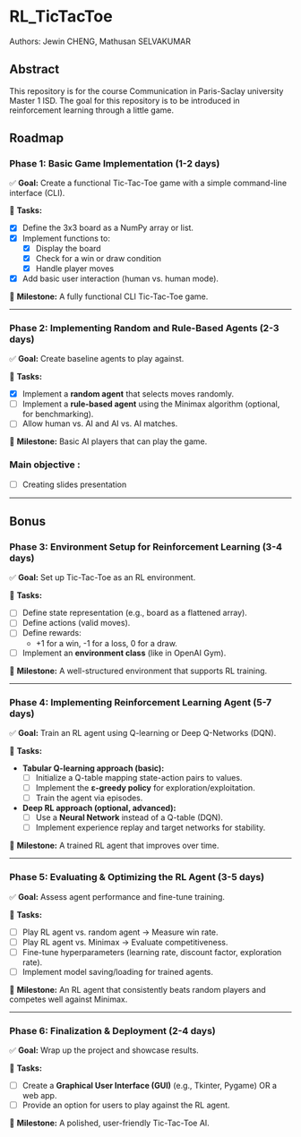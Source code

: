 # RL_TicTacToe

Authors: Jewin CHENG, Mathusan SELVAKUMAR

## Abstract
This repository is for the course Communication in Paris-Saclay university Master 1 ISD. The goal for this repository is to be introduced in reinforcement learning through a little game.


## Roadmap

### **Phase 1: Basic Game Implementation (1-2 days)**  
✅ **Goal:** Create a functional Tic-Tac-Toe game with a simple command-line interface (CLI).  

🔹 **Tasks:**  
- [X] Define the 3x3 board as a NumPy array or list.  
- [X] Implement functions to:  
  - [X] Display the board  
  - [X] Check for a win or draw condition  
  - [X] Handle player moves  
- [X] Add basic user interaction (human vs. human mode).  

🔹 **Milestone:** A fully functional CLI Tic-Tac-Toe game.  

---

### **Phase 2: Implementing Random and Rule-Based Agents (2-3 days)**  
✅ **Goal:** Create baseline agents to play against.  

🔹 **Tasks:**  
- [X] Implement a **random agent** that selects moves randomly.  
- [ ] Implement a **rule-based agent** using the Minimax algorithm (optional, for benchmarking).  
- [ ] Allow human vs. AI and AI vs. AI matches.  

🔹 **Milestone:** Basic AI players that can play the game.  

### Main objective :
- [ ] Creating slides presentation

---

## Bonus

### **Phase 3: Environment Setup for Reinforcement Learning (3-4 days)**  
✅ **Goal:** Set up Tic-Tac-Toe as an RL environment.  

🔹 **Tasks:**  
- [ ] Define state representation (e.g., board as a flattened array).  
- [ ] Define actions (valid moves).  
- [ ] Define rewards:  
  - +1 for a win, -1 for a loss, 0 for a draw.  
- [ ] Implement an **environment class** (like in OpenAI Gym).  

🔹 **Milestone:** A well-structured environment that supports RL training.  

---

### **Phase 4: Implementing Reinforcement Learning Agent (5-7 days)**  
✅ **Goal:** Train an RL agent using Q-learning or Deep Q-Networks (DQN).  

🔹 **Tasks:**  
- **Tabular Q-learning approach (basic):**  
  - [ ] Initialize a Q-table mapping state-action pairs to values.  
  - [ ] Implement the **ε-greedy policy** for exploration/exploitation.  
  - [ ] Train the agent via episodes.  

- **Deep RL approach (optional, advanced):**  
  - [ ] Use a **Neural Network** instead of a Q-table (DQN).  
  - [ ] Implement experience replay and target networks for stability.  

🔹 **Milestone:** A trained RL agent that improves over time.  

---

### **Phase 5: Evaluating & Optimizing the RL Agent (3-5 days)**  
✅ **Goal:** Assess agent performance and fine-tune training.  

🔹 **Tasks:**  
- [ ] Play RL agent vs. random agent → Measure win rate.  
- [ ] Play RL agent vs. Minimax → Evaluate competitiveness.  
- [ ] Fine-tune hyperparameters (learning rate, discount factor, exploration rate).  
- [ ] Implement model saving/loading for trained agents.  

🔹 **Milestone:** An RL agent that consistently beats random players and competes well against Minimax.  

---

### **Phase 6: Finalization & Deployment (2-4 days)**  
✅ **Goal:** Wrap up the project and showcase results.  

🔹 **Tasks:**  
- [ ] Create a **Graphical User Interface (GUI)** (e.g., Tkinter, Pygame) OR a web app.  
- [ ] Provide an option for users to play against the RL agent.  

🔹 **Milestone:** A polished, user-friendly Tic-Tac-Toe AI.  